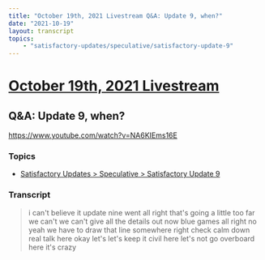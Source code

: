 ```yaml
---
title: "October 19th, 2021 Livestream Q&A: Update 9, when?"
date: "2021-10-19"
layout: transcript
topics:
    - "satisfactory-updates/speculative/satisfactory-update-9"
---
```

# [October 19th, 2021 Livestream](../2021-10-19.md)
## Q&A: Update 9, when?
https://www.youtube.com/watch?v=NA6KIEms16E

### Topics
* [Satisfactory Updates > Speculative > Satisfactory Update 9](../topics/satisfactory-updates/speculative/satisfactory-update-9.md)

### Transcript

> i can't believe it update nine went all right that's going a little too far we can't we can't give all the details out now blue games all right no yeah we have to draw that line somewhere right check calm down real talk here okay let's let's keep it civil here let's not go overboard here it's crazy
